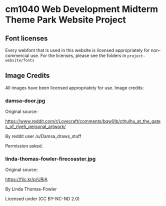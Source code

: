 # cm1040 Web Development Midterm Theme Park Website Project

## Font licenses
Every webfont that is used in this website is licensed appropriately for non-commercial use. For the licenses, please see the folders in `project-website/fonts`

## Image Credits
All images have been licensed appropriately for use. Image credits:

### damsa-door.jpg
Original source:

https://www.reddit.com/r/Lovecraft/comments/bqw0lb/cthulhu_at_the_gates_of_rlyeh_personal_artwork/

By reddit user /u/Damsa_draws_stuff

Permission asked.

### linda-thomas-fowler-firecoaster.jpg
Original source:

https://flic.kr/p/URjA

By Linda Thomas-Fowler

Licensed under (CC BY-NC-ND 2.0)
